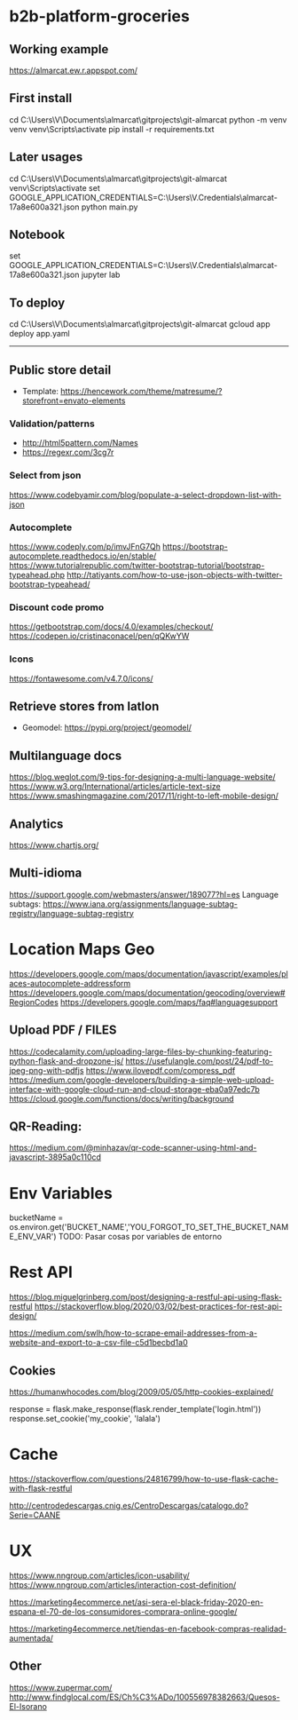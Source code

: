 # b2b-platform-groceries

## Working example

https://almarcat.ew.r.appspot.com/

## First install

cd C:\Users\V\Documents\almarcat\gitprojects\git-almarcat
python -m venv venv
venv\Scripts\activate
pip install -r requirements.txt

## Later usages

cd C:\Users\V\Documents\almarcat\gitprojects\git-almarcat
venv\Scripts\activate
set GOOGLE_APPLICATION_CREDENTIALS=C:\Users\V\.Credentials\almarcat-17a8e600a321.json
python main.py

## Notebook

set GOOGLE_APPLICATION_CREDENTIALS=C:\Users\V\.Credentials\almarcat-17a8e600a321.json
jupyter lab

## To deploy

cd C:\Users\V\Documents\almarcat\gitprojects\git-almarcat
gcloud app deploy app.yaml
















_____

## Public store detail

* Template: https://hencework.com/theme/matresume/?storefront=envato-elements

### Validation/patterns

+ http://html5pattern.com/Names
+ https://regexr.com/3cg7r

### Select from json
https://www.codebyamir.com/blog/populate-a-select-dropdown-list-with-json

### Autocomplete

https://www.codeply.com/p/imvJFnG7Qh
https://bootstrap-autocomplete.readthedocs.io/en/stable/
https://www.tutorialrepublic.com/twitter-bootstrap-tutorial/bootstrap-typeahead.php
http://tatiyants.com/how-to-use-json-objects-with-twitter-bootstrap-typeahead/

### Discount code promo

https://getbootstrap.com/docs/4.0/examples/checkout/
https://codepen.io/cristinaconacel/pen/qQKwYW


### Icons
https://fontawesome.com/v4.7.0/icons/


## Retrieve stores from latlon

+ Geomodel: https://pypi.org/project/geomodel/

## Multilanguage docs

https://blog.weglot.com/9-tips-for-designing-a-multi-language-website/
https://www.w3.org/International/articles/article-text-size
https://www.smashingmagazine.com/2017/11/right-to-left-mobile-design/




## Analytics
https://www.chartjs.org/




## Multi-idioma
https://support.google.com/webmasters/answer/189077?hl=es
Language subtags: https://www.iana.org/assignments/language-subtag-registry/language-subtag-registry


# Location Maps Geo

https://developers.google.com/maps/documentation/javascript/examples/places-autocomplete-addressform
https://developers.google.com/maps/documentation/geocoding/overview#RegionCodes
https://developers.google.com/maps/faq#languagesupport

## Upload PDF / FILES

https://codecalamity.com/uploading-large-files-by-chunking-featuring-python-flask-and-dropzone-js/
https://usefulangle.com/post/24/pdf-to-jpeg-png-with-pdfjs
https://www.ilovepdf.com/compress_pdf
https://medium.com/google-developers/building-a-simple-web-upload-interface-with-google-cloud-run-and-cloud-storage-eba0a97edc7b
https://cloud.google.com/functions/docs/writing/background


## QR-Reading:

https://medium.com/@minhazav/qr-code-scanner-using-html-and-javascript-3895a0c110cd


# Env Variables 

bucketName = os.environ.get('BUCKET_NAME','YOU_FORGOT_TO_SET_THE_BUCKET_NAME_ENV_VAR') TODO: Pasar cosas por variables de entorno

# Rest API

https://blog.miguelgrinberg.com/post/designing-a-restful-api-using-flask-restful
https://stackoverflow.blog/2020/03/02/best-practices-for-rest-api-design/


https://medium.com/swlh/how-to-scrape-email-addresses-from-a-website-and-export-to-a-csv-file-c5d1becbd1a0


## Cookies

https://humanwhocodes.com/blog/2009/05/05/http-cookies-explained/

response = flask.make_response(flask.render_template('login.html'))
response.set_cookie('my_cookie', 'lalala')


# Cache

https://stackoverflow.com/questions/24816799/how-to-use-flask-cache-with-flask-restful

http://centrodedescargas.cnig.es/CentroDescargas/catalogo.do?Serie=CAANE



# UX

https://www.nngroup.com/articles/icon-usability/
https://www.nngroup.com/articles/interaction-cost-definition/


https://marketing4ecommerce.net/asi-sera-el-black-friday-2020-en-espana-el-70-de-los-consumidores-comprara-online-google/

https://marketing4ecommerce.net/tiendas-en-facebook-compras-realidad-aumentada/

## Other

https://www.zupermar.com/
http://www.findglocal.com/ES/Ch%C3%ADo/100556978382663/Quesos-El-Isorano